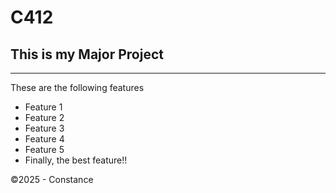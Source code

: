 # C412

## This is my Major Project

---

These are the following features

- Feature 1
- Feature 2
- Feature 3
- Feature 4
- Feature 5
- Finally, the best feature!!

&copy;2025 - Constance
